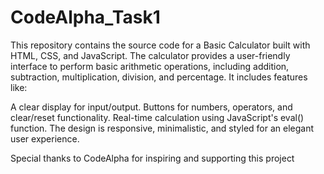 # CodeAlpha_Task1
This repository contains the source code for a Basic Calculator built with HTML, CSS, and JavaScript. The calculator provides a user-friendly interface to perform basic arithmetic operations, including addition, subtraction, multiplication, division, and percentage. It includes features like:

A clear display for input/output.
Buttons for numbers, operators, and clear/reset functionality.
Real-time calculation using JavaScript's eval() function.
The design is responsive, minimalistic, and styled for an elegant user experience.

Special thanks to CodeAlpha for inspiring and supporting this project 

